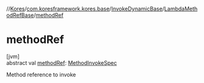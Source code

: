//[Kores](../../../../index.md)/[com.koresframework.kores.base](../../index.md)/[InvokeDynamicBase](../index.md)/[LambdaMethodRefBase](index.md)/[methodRef](method-ref.md)

# methodRef

[jvm]\
abstract val [methodRef](method-ref.md): [MethodInvokeSpec](../../../com.koresframework.kores.common/-method-invoke-spec/index.md)

Method reference to invoke
